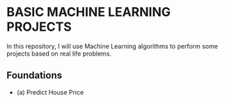 # BASIC MACHINE LEARNING PROJECTS
In this repository, I will use Machine Learning algorithms to perform some projects based on real life problems.
## Foundations
  - (a) Predict House Price
  





